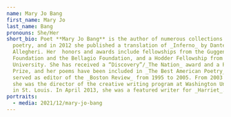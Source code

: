 ```yaml
---
name: Mary Jo Bang
first_name: Mary Jo
last_name: Bang
pronouns: She/Her
short_bio: Poet **Mary Jo Bang** is the author of numerous collections of
  poetry, and in 2012 she published a translation of _Inferno_ by Dante
  Allegheri. Her  honors and awards include fellowships from the Guggenheim
  Foundation and the Bellagio Foundation, and a Hodder Fellowship from Princeton
  University. She has received a “Discovery”/_The Nation_ award and a Pushcart
  Prize, and her poems have been included in _The Best American Poetry_. Bang
  served as editor of the _Boston Review_ from 1995 to 2005. From 2003 to 2006,
  she was the director of the creative writing program at Washington University
  in St. Louis. In April 2013, she was a featured writer for _Harriet_.
portraits:
  - media: 2021/12/mary-jo-bang
---
```

